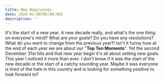 ```yaml
---
title: New Beginnings
date: 2020-01-06T06:00:00Z
description: ''
---
```

It's the start of a new year.  A new decade really, and what's the one thing on everyone's mind?  What are your goals?  Do you have any resolutions?  What do you want to change from the previous year?!  Isn't it funny how at the end of each year we are about our "**Top Ten Moments**".  Yet the second December 31st hits and that new year begin it's all about setting new goals.  This year I noticed it more than ever.  I don't know if it was the start of the new decade or the start of a catchy sounding year.   Maybe it was everyone is tired of the hate in this country and is looking for something positive to look forward to?